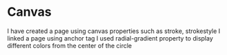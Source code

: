 # Canvas
I have created a page using canvas properties such as stroke, strokestyle
I linked a page using anchor tag
I used radial-gradient property to display different colors from the center of the circle 
